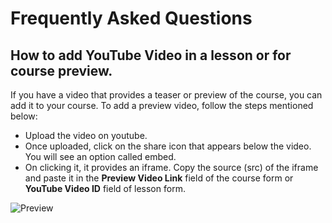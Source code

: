 # Frequently Asked Questions

## How to add YouTube Video in a lesson or for course preview.

If you have a video that provides a teaser or preview of the course, you can add it to your course. To add a preview video, follow the steps mentioned below:

 - Upload the video on youtube.
 - Once uploaded, click on the share icon that appears below the video. You will see an option called embed.
 - On clicking it, it provides an iframe. Copy the source (src) of the iframe and paste it in the **Preview Video Link** field of the course form or **YouTube Video ID** field of lesson form.

![Preview](../images/preview.gif)